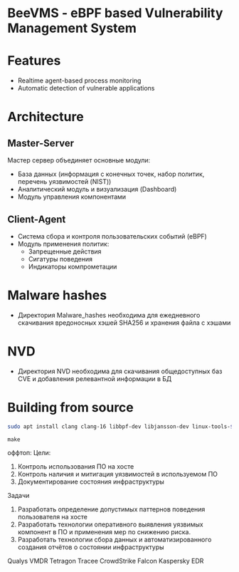 # BeeVMS - eBPF based Vulnerability Management System

# Features
- Realtime agent-based process monitoring
- Automatic detection of vulnerable applications

# Architecture
## Master-Server
Мастер сервер объединяет основные модули:
- База данных (информация с конечных точек, набор политик, перечень уязвимостей (NIST))
- Аналитический модуль и визуализация (Dashboard)
- Модуль управления компонентами

## Client-Agent
- Система сбора и контроля пользовательских событий (eBPF)
- Модуль применения политик:
  - Запрещенные действия
  - Сигатуры поведения
  - Индикаторы компрометации
  
# Malware hashes
- Директория Malware_hashes необходима для ежедневного скачивания вредоносных хэшей SHA256 и хранения файла с хэшами

# NVD
- Директория NVD необходима для скачивания общедоступных баз CVE и добавления релевантной информации в БД

# Building from source

```bash
sudo apt install clang clang-16 libbpf-dev libjansson-dev linux-tools-$(uname -r)
```

```
make
```

оффтоп:
Цели:

1. Контроль использования ПО на хосте
2. Контроль наличия и митигация уязвимостей в используемом ПО
3. Документирование состояния инфраструктуры

Задачи
1. Разработать определение допустимых паттернов поведения пользователя на хосте
2. Разработать технологии оперативного выявления уязвимых компонент в ПО и применения мер по снижению риска.
3. Разработать технологии сбора данных и автоматизированного создания отчётов о состоянии инфраструктуры

Qualys VMDR
Tetragon
Tracee
CrowdStrike Falcon
Kaspersky EDR

